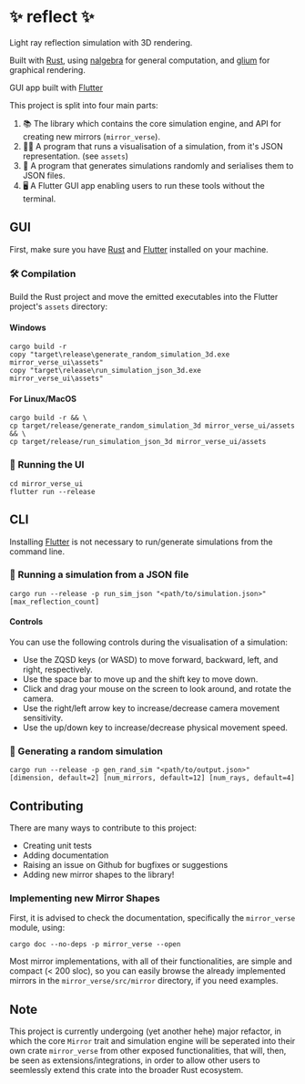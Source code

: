 # ✨ reflect ✨

Light ray reflection simulation with 3D rendering.

Built with [Rust](https://www.rust-lang.org/), using [nalgebra](https://nalgebra.org/) for general computation, and [glium](https://github.com/glium/glium) for graphical rendering.

GUI app built with [Flutter](https://flutter.dev/)

This project is split into four main parts:

1. 📚 The library which contains the core simulation engine, and API for creating new mirrors (`mirror_verse`).
2. 🏃‍♂️ A program that runs a visualisation of a simulation, from it's JSON representation. (see `assets`)
3. 🔀 A program that generates simulations randomly and serialises them to JSON files.
4. 🖥️ A Flutter GUI app enabling users to run these tools without the terminal.

## GUI

First, make sure you have [Rust](https://www.rust-lang.org/) and [Flutter](https://flutter.dev/) installed on your machine.

### 🛠️ Compilation

Build the Rust project and move the emitted executables into the Flutter project's `assets` directory:

#### Windows

```shell
cargo build -r
copy "target\release\generate_random_simulation_3d.exe mirror_verse_ui\assets"
copy "target\release\run_simulation_json_3d.exe mirror_verse_ui\assets"
```

#### For Linux/MacOS

```shell
cargo build -r && \
cp target/release/generate_random_simulation_3d mirror_verse_ui/assets && \
cp target/release/run_simulation_json_3d mirror_verse_ui/assets
```

### 🚀 Running the UI

```shell
cd mirror_verse_ui
flutter run --release
```

## CLI

Installing [Flutter](https://flutter.dev/) is not necessary to run/generate simulations from the command line.

### 🔬 Running a simulation from a JSON file

```shell
cargo run --release -p run_sim_json "<path/to/simulation.json>" [max_reflection_count]
```

#### Controls

You can use the following controls during the visualisation of a simulation:

- Use the ZQSD keys (or WASD) to move forward, backward, left, and right, respectively.
- Use the space bar to move up and the shift key to move down.
- Click and drag your mouse on the screen to look around, and rotate the camera.
- Use the right/left arrow key to increase/decrease camera movement sensitivity.
- Use the up/down key to increase/decrease physical movement speed.

### 🔄 Generating a random simulation

```shell
cargo run --release -p gen_rand_sim "<path/to/output.json>" [dimension, default=2] [num_mirrors, default=12] [num_rays, default=4]
```

## Contributing

There are many ways to contribute to this project:

- Creating unit tests
- Adding documentation
- Raising an issue on Github for bugfixes or suggestions
- Adding new mirror shapes to the library!

### Implementing new Mirror Shapes

First, it is advised to check the documentation, specifically the `mirror_verse` module, using:

```shell
cargo doc --no-deps -p mirror_verse --open
```

Most mirror implementations, with all of their functionalities, are simple and compact (< 200 sloc), so you can easily browse the already implemented mirrors in the `mirror_verse/src/mirror` directory, if you need examples.

## Note

This project is currently undergoing (yet another hehe) major refactor, in which the core `Mirror` trait and simulation engine will be seperated into their own crate `mirror_verse` from other exposed functionalities, that will, then, be seen as extensions/integrations, in order to allow other users to seemlessly extend this crate into the broader Rust ecosystem.
